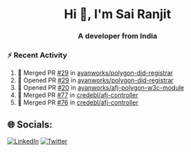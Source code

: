 <h1 align="center">Hi 👋, I'm Sai Ranjit</h1>
<h3 align="center">A developer from India</h3>

### :zap: Recent Activity

<!--START_SECTION:activity-->
1. 🎉 Merged PR [#29](https://github.com/ayanworks/polygon-did-registrar/pull/29) in [ayanworks/polygon-did-registrar](https://github.com/ayanworks/polygon-did-registrar)
2. 💪 Opened PR [#29](https://github.com/ayanworks/polygon-did-registrar/pull/29) in [ayanworks/polygon-did-registrar](https://github.com/ayanworks/polygon-did-registrar)
3. 💪 Opened PR [#20](https://github.com/ayanworks/afj-polygon-w3c-module/pull/20) in [ayanworks/afj-polygon-w3c-module](https://github.com/ayanworks/afj-polygon-w3c-module)
4. 🎉 Merged PR [#77](https://github.com/credebl/afj-controller/pull/77) in [credebl/afj-controller](https://github.com/credebl/afj-controller)
5. 🎉 Merged PR [#76](https://github.com/credebl/afj-controller/pull/76) in [credebl/afj-controller](https://github.com/credebl/afj-controller)
<!--END_SECTION:activity-->

## 🌐 Socials:
[![LinkedIn](https://img.shields.io/badge/LinkedIn-%230077B5.svg?logo=linkedin&logoColor=white)](https://linkedin.com/in/sairanjit) [![Twitter](https://img.shields.io/badge/Twitter-%231DA1F2.svg?logo=Twitter&logoColor=white)](https://twitter.com/sairanjit_) 
